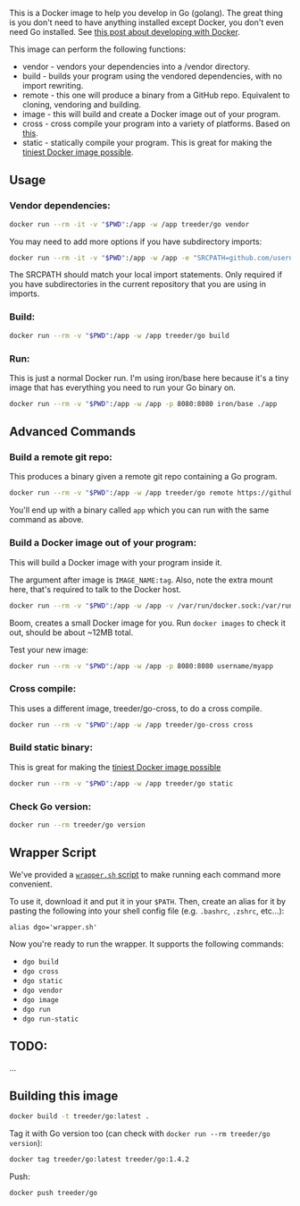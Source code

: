 
This is a Docker image to help you develop in Go (golang). The great thing is you don't need
to have anything installed except Docker, you don't even need Go installed. See [this post about developing with Docker](https://medium.com/iron-io-blog/why-and-how-to-use-docker-for-development-a156c1de3b24).

This image can perform the following functions:

* vendor - vendors your dependencies into a /vendor directory.
* build - builds your program using the vendored dependencies, with no import rewriting.
* remote - this one will produce a binary from a GitHub repo. Equivalent to cloning, vendoring and building.
* image - this will build and create a Docker image out of your program.
* cross - cross compile your program into a variety of platforms. Based on [this](https://medium.com/iron-io-blog/how-to-cross-compile-go-programs-using-docker-beaa102a316d#95d9).
* static - statically compile your program. This is great for making the [tiniest Docker image possible](http://www.iron.io/blog/2015/07/an-easier-way-to-create-tiny-golang-docker-images.html).

## Usage

### Vendor dependencies:

```sh
docker run --rm -it -v "$PWD":/app -w /app treeder/go vendor
```

You may need to add more options if you have subdirectory imports:

```sh
docker run --rm -it -v "$PWD":/app -w /app -e "SRCPATH=github.com/username/reponame" treeder/go vendor
```

The SRCPATH should match your local import statements. Only required if you have subdirectories in the current repository
that you are using in imports.

### Build:

```sh
docker run --rm -v "$PWD":/app -w /app treeder/go build
```

### Run:

This is just a normal Docker run. I'm using iron/base here because it's a tiny image that has
everything you need to run your Go binary on.

```sh
docker run --rm -v "$PWD":/app -w /app -p 8080:8080 iron/base ./app
```

## Advanced Commands

### Build a remote git repo:

This produces a binary given a remote git repo containing a Go program.

```sh
docker run --rm -v "$PWD":/app -w /app treeder/go remote https://github.com/treeder/hello-app.go.git
```

You'll end up with a binary called `app` which you can run with the same command as above.

### Build a Docker image out of your program:

This will build a Docker image with your program inside it.

The argument after image is `IMAGE_NAME:tag`. Also, note the extra mount here, that's required to talk to the Docker host.

```sh
docker run --rm -v "$PWD":/app -w /app -v /var/run/docker.sock:/var/run/docker.sock treeder/go image username/myapp:latest
```

Boom, creates a small Docker image for you. Run `docker images` to check it out, should be about ~12MB total.

Test your new image:

```sh
docker run --rm -v "$PWD":/app -w /app -p 8080:8080 username/myapp
```

### Cross compile:

This uses a different image, treeder/go-cross, to do a cross compile.

```sh
docker run --rm -v "$PWD":/app -w /app treeder/go-cross cross
```

### Build static binary:

This is great for making the [tiniest Docker image possible](http://www.iron.io/blog/2015/07/an-easier-way-to-create-tiny-golang-docker-images.html)

```sh
docker run --rm -v "$PWD":/app -w /app treeder/go static
```

### Check Go version:

```sh
docker run --rm treeder/go version
```

## Wrapper Script

We've provided a [`wrapper.sh` script](./wrapper.sh) to make running each command
more convenient.

To use it, download it and put it in your `$PATH`. Then, create an alias for it
by pasting the following into your shell config file (e.g. `.bashrc`, `.zshrc`, etc...):

`alias dgo='wrapper.sh'`

Now you're ready to run the wrapper. It supports the following commands:

* `dgo build`
* `dgo cross`
* `dgo static`
* `dgo vendor`
* `dgo image`
* `dgo run`
* `dgo run-static`


## TODO:

...

## Building this image

```sh
docker build -t treeder/go:latest .
```

Tag it with Go version too (can check with `docker run --rm treeder/go version`):

```sh
docker tag treeder/go:latest treeder/go:1.4.2
```

Push:

```sh
docker push treeder/go
```
